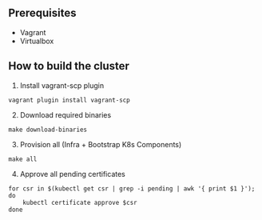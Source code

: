 ## Prerequisites
- Vagrant
- Virtualbox

## How to build the cluster
1. Install vagrant-scp plugin
```
vagrant plugin install vagrant-scp
```
2. Download required binaries
```
make download-binaries
```
3. Provision all (Infra + Bootstrap K8s Components)
```
make all
```
4. Approve all pending certificates
```
for csr in $(kubectl get csr | grep -i pending | awk '{ print $1 }'); do
    kubectl certificate approve $csr
done
```
